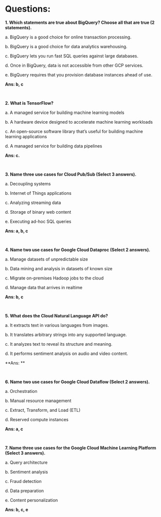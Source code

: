 # Questions:

**1. Which statements are true about BigQuery? Choose all that are true (2 statements).**

a. BigQuery is a good choice for online transaction processing.

b. BigQuery is a good choice for data analytics warehousing.

c. BigQuery lets you run fast SQL queries against large databases.

d. Once in BigQuery, data is not accessible from other GCP services.

e. BigQuery requires that you provision database instances ahead of use.

**Ans: b, c**

<br/>

**2. What is TensorFlow?**

a. A managed service for building machine learning models

b. A hardware device designed to accelerate machine learning workloads

c. An open-source software library that’s useful for building machine learning applications

d. A managed service for building data pipelines

**Ans: c.**

<br/>

**3. Name three use cases for Cloud Pub/Sub (Select 3 answers).**

a. Decoupling systems

b. Internet of Things applications

c. Analyzing streaming data

d. Storage of binary web content

e. Executing ad-hoc SQL queries

**Ans: a, b, c**

<br/>

**4. Name two use cases for Google Cloud Dataproc (Select 2 answers).**

a. Manage datasets of unpredictable size

b. Data mining and analysis in datasets of known size

c. Migrate on-premises Hadoop jobs to the cloud

d. Manage data that arrives in realtime

**Ans: b, c**

<br/>

**5. What does the Cloud Natural Language API do?**

a. It extracts text in various languages from images.

b. It translates arbitrary strings into any supported language.

c. It analyzes text to reveal its structure and meaning.

d. It performs sentiment analysis on audio and video content.

**Ans: **

<br/>

**6. Name two use cases for Google Cloud Dataflow (Select 2 answers).**

a. Orchestration

b. Manual resource management

c. Extract, Transform, and Load (ETL)

d. Reserved compute instances

**Ans: a, c**

<br/>

**7. Name three use cases for the Google Cloud Machine Learning Platform (Select 3 answers).**

a. Query architecture

b. Sentiment analysis

c. Fraud detection

d. Data preparation

e. Content personalization

**Ans: b, c, e**

<br/>
